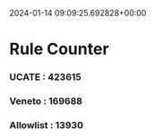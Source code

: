 2024-01-14 09:09:25.692828+00:00
# Rule Counter 
 ### UCATE : 423615

 ### Veneto : 169688

 ### Allowlist : 13930